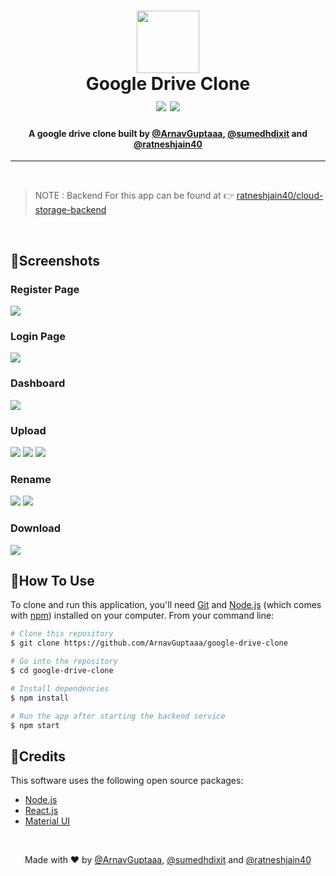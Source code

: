 <!-- Logo and Title -->
<h1 align="center">
    <img src="https://upload.wikimedia.org/wikipedia/commons/7/74/Googledrive_logo.svg" height=100>
    <br />
    Google Drive Clone
    <br />
    <img src="https://img.shields.io/github/languages/count/ArnavGuptaaa/google-drive-clone?style=flat-square">
    <img src="https://img.shields.io/github/contributors/ArnavGuptaaa/google-drive-clone?style=flat-square"> 
</h1>

<!-- Description -->
<h4 align="center">
    A google drive clone built by
    <a href="https://github.com/ArnavGuptaaa/">@ArnavGuptaaa</a>,
    <a href="https://github.com/sumedhdixit/">@sumedhdixit</a> and
    <a href="https://github.com/ratneshjain40/">@ratneshjain40</a>
</h4>

---

<br />

> NOTE : Backend For this app can be found at 👉 [ratneshjain40/cloud-storage-backend](https://github.com/ratneshjain40/cloud-storage-backend)

<br />

## 📌Screenshots

### Register Page
<img src="https://drive.google.com/uc?export=download&id=15jVIxctzfWK-RTyaKewGxzCwAC_vNcCQ">

### Login Page
<img src="https://drive.google.com/uc?export=download&id=1ICmczlBRjcEY0mgI_4Hqg_dMhJOm55h3">

### Dashboard
<img src="https://drive.google.com/uc?export=download&id=1SUsuzCR4sVAPG66ukYVd4nEqgc9rmBSg">

### Upload 
<img src="https://drive.google.com/uc?export=download&id=1RVu4qobLfXwt_qBeHgGEmiBmiHftBKB8">
<img src="https://drive.google.com/uc?export=download&id=1Xp6YSBpv-wvYS3WFgfXZ4dES-Alf0UKW">
<img src="https://drive.google.com/uc?export=download&id=1XrGMTayK4Qf3RTFDDoK4a3b3yWsFYOwy">

### Rename
<img src="https://drive.google.com/uc?export=download&id=1_Agz_EJ6Em7RlUtZzw3n2EZetmZyDolz">
<img src="https://drive.google.com/uc?export=download&id=1ewgc1QvYvTXx5LPfFGrxcN2q0fIyKfEo">

### Download
<img src="https://drive.google.com/uc?export=download&id=1x7D7Aatso8BrdnPTMwF-UULTGEsrPi-7">

<br />

## 📌How To Use

To clone and run this application, you'll need [Git](https://git-scm.com) and [Node.js](https://nodejs.org/en/download/) (which comes with [npm](http://npmjs.com)) installed on your computer. From your command line:

```bash
# Clone this repository
$ git clone https://github.com/ArnavGuptaaa/google-drive-clone

# Go into the repository
$ cd google-drive-clone

# Install dependencies
$ npm install

# Run the app after starting the backend service
$ npm start
```

## 📌Credits

This software uses the following open source packages:
- [Node.js](https://nodejs.org/)
- [React.js](https://github.com/facebook/react)
- [Material UI](https://mui.com/)


<!-- Footer -->
<br />

<p align="center">
    Made with ❤️ by
    <a href="https://github.com/ArnavGuptaaa/">@ArnavGuptaaa</a>,
    <a href="https://github.com/sumedhdixit/">@sumedhdixit</a> and
    <a href="https://github.com/ratneshjain40/">@ratneshjain40</a>
</p>
